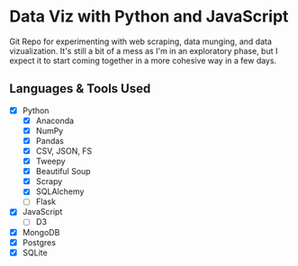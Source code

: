 # Data Viz with Python and JavaScript

Git Repo for experimenting with web scraping, data munging, and data vizualization. It's still a bit of a mess as I'm in an exploratory phase, but I expect it to start coming together in a more cohesive way in a few days.

## Languages & Tools Used

- [x] Python
    - [x] Anaconda
    - [x] NumPy
    - [x] Pandas
    - [x] CSV, JSON, FS
    - [x] Tweepy
    - [x] Beautiful Soup
    - [x] Scrapy
    - [x] SQLAlchemy
    - [ ] Flask

- [x] JavaScript
    - [ ] D3

- [x] MongoDB
- [x] Postgres
- [x] SQLite
